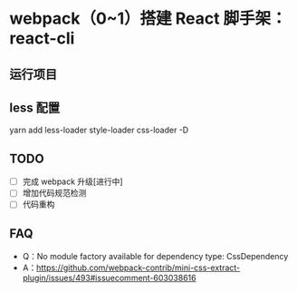 # webpack（0~1）搭建 React 脚手架：react-cli

## 运行项目

## less 配置

yarn add less-loader style-loader css-loader -D

## TODO

- [ ] 完成 webpack 升级[进行中]
- [ ] 增加代码规范检测
- [ ] 代码重构

## FAQ

- Q：No module factory available for dependency type: CssDependency
- A：https://github.com/webpack-contrib/mini-css-extract-plugin/issues/493#issuecomment-603038616
